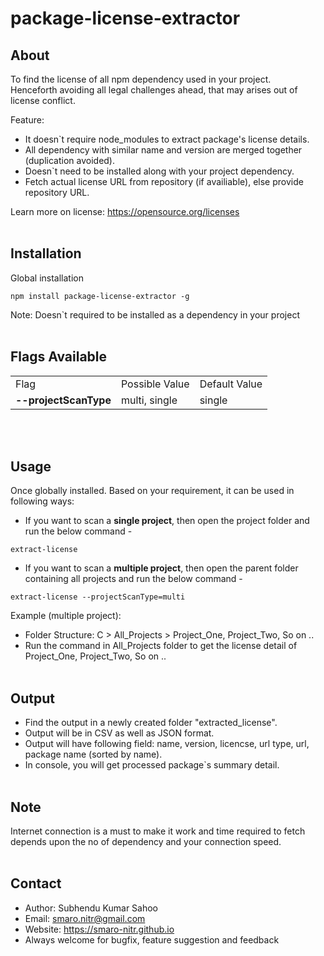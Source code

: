# package-license-extractor

## About
To find the license of all npm dependency used in your project.
<br/>Henceforth avoiding all legal challenges ahead, that may arises out of license conflict.

Feature:
* It doesn`t require node_modules to extract package's license details.
* All dependency with similar name and version are merged together (duplication avoided).
* Doesn`t need to be installed along with your project dependency.
* Fetch actual license URL from repository (if availiable), else provide repository URL.

Learn more on license: https://opensource.org/licenses
<br/>&nbsp;

## Installation
Global installation
```shell
npm install package-license-extractor -g
```
Note: Doesn`t required to be installed as a dependency in your project
<br/>&nbsp;

## Flags Available
<table>
  <tr>
    <td>Flag</td>
    <td>Possible Value</td>
    <td>Default Value</td>
  <tr>
  <tr>
    <td><b>--projectScanType</b></td>
    <td>multi, single</td>
    <td>single</td>
  </tr>
</table>
<br/>&nbsp;

## Usage
Once globally installed. Based on your requirement, it can be used in following ways:

* If you want to scan a <b>single project</b>, then open the project folder and run the below command -
```shell
extract-license
```

* If you want to scan a <b>multiple project</b>, then open the parent folder containing all projects and run the below command -
```shell
extract-license --projectScanType=multi
```

Example (multiple project):
* Folder Structure: C > All_Projects > Project_One, Project_Two, So on ..
* Run the command in All_Projects folder to get the license detail of Project_One, Project_Two, So on ..
<br/>&nbsp;

## Output
* Find the output in a newly created folder "extracted_license".
* Output will be in CSV as well as JSON format.
* Output will have following field: name, version, licencse, url type, url, package name (sorted by name).
* In console, you will get processed package`s summary detail.
<br/>&nbsp;

## Note
Internet connection is a must to make it work and time required to fetch depends upon the no of dependency and your connection speed.
<br/>&nbsp;

## Contact
* Author: Subhendu Kumar Sahoo
* Email: smaro.nitr@gmail.com
* Website: https://smaro-nitr.github.io
* Always welcome for bugfix, feature suggestion and feedback
